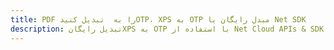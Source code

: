 ---title: PDF را به  تبدیل کنیدOTP، XPS به OTP مبدل رایگان یا Net SDKdescription: تبدیل رایگانXPS به OTP با استفاده از Net Cloud APIs & SDK همچنین اسناد PDF را در Cloud ایجاد، ویرایش و رندر کنید.---